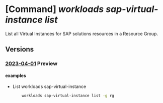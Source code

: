 # [Command] _workloads sap-virtual-instance list_

List all Virtual Instances for SAP solutions resources in a Resource Group.

## Versions

### [2023-04-01](/Resources/mgmt-plane/L3N1YnNjcmlwdGlvbnMve30vcHJvdmlkZXJzL21pY3Jvc29mdC53b3JrbG9hZHMvc2FwdmlydHVhbGluc3RhbmNlcw==/2023-04-01.xml) **Preview**

<!-- mgmt-plane /subscriptions/{}/providers/microsoft.workloads/sapvirtualinstances 2023-04-01 -->
<!-- mgmt-plane /subscriptions/{}/resourcegroups/{}/providers/microsoft.workloads/sapvirtualinstances 2023-04-01 -->

#### examples

- List workloads sap-virtual-instance
    ```bash
        workloads sap-virtual-instance list -g rg
    ```
